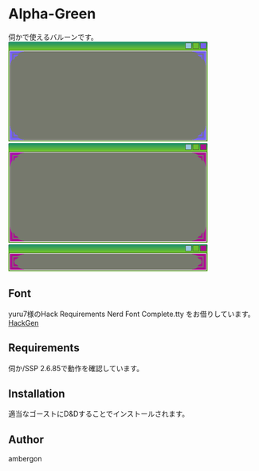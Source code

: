 # Alpha-Green
伺かで使えるバルーンです。<br>
![メインバルーン](./balloons0.png)<br> 
![サブバルーン](./balloonk0.png)<br> 
![コミュニケートボックス](./balloonc0.png)<br> 


## Font
yuru7様のHack Requirements Nerd Font Complete.tty をお借りしています。
[HackGen](https://github.com/yuru7/HackGen/blob/master/LICENSE)


## Requirements
伺か/SSP 2.6.85で動作を確認しています。<br>


## Installation
適当なゴーストにD&Dすることでインストールされます。<br> 


## Author
ambergon
